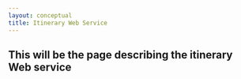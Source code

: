 ```yaml
---
layout: conceptual
title: Itinerary Web Service
---
```


## This will be the page describing the itinerary Web service